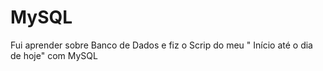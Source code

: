 # MySQL
Fui aprender sobre Banco de Dados e fiz o Scrip do meu " Início até o dia de hoje" com MySQL
